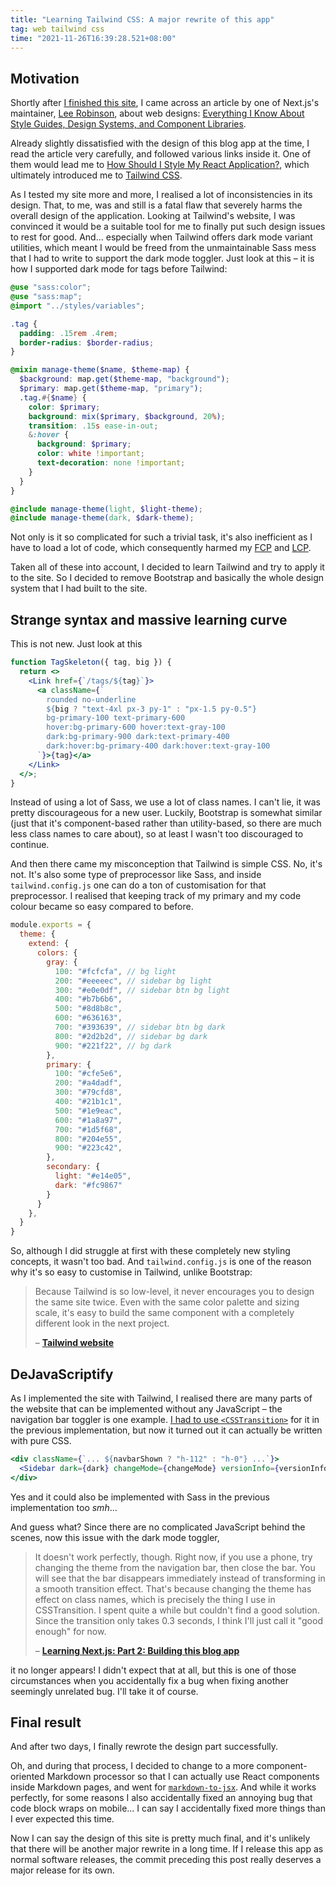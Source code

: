 ```yaml
---
title: "Learning Tailwind CSS: A major rewrite of this app"
tag: web tailwind css
time: "2021-11-26T16:39:28.521+08:00"
---
```


## Motivation

Shortly after [I finished this site](/posts/learning-next-js-part-2-building-this-blog-app),
I came across an article by one of Next.js's maintainer, [Lee Robinson](https://leerob.io),
about web designs:
[Everything I Know About Style Guides, Design Systems, and Component Libraries](https://leerob.io/blog/style-guides-component-libraries-design-systems).

Already slightly dissatisfied with the design of this blog app at the time, I
read the article very carefully, and followed various links inside it. One of
them would lead me to [How Should I Style My React Application?](https://leerob.io/blog/css-with-react),
which ultimately introduced me to [Tailwind CSS](https://tailwindcss.com).

As I tested my site more and more, I realised a lot of inconsistencies in its
design. That, to me, was and still is a fatal flaw that severely harms the
overall design of the application. Looking at Tailwind's website, I was
convinced it would be a suitable tool for me to finally put such design issues
to rest for good. And... especially when Tailwind offers dark mode variant
utilities, which meant I would be freed from the unmaintainable Sass mess that
I had to write to support the dark mode toggler. Just look at this &ndash; it is
how I supported dark mode for tags before Tailwind:

```scss
@use "sass:color";
@use "sass:map";
@import "../styles/variables";

.tag {
  padding: .15rem .4rem;
  border-radius: $border-radius;
}

@mixin manage-theme($name, $theme-map) {
  $background: map.get($theme-map, "background");
  $primary: map.get($theme-map, "primary");
  .tag.#{$name} {
    color: $primary;
    background: mix($primary, $background, 20%);
    transition: .15s ease-in-out;
    &:hover {
      background: $primary;
      color: white !important;
      text-decoration: none !important;
    }
  }
}

@include manage-theme(light, $light-theme);
@include manage-theme(dark, $dark-theme);
```

Not only is it so complicated for such a trivial task, it's also inefficient as
I have to load a lot of code, which consequently harmed my [FCP](https://web.dev/fcp)
and [LCP](https://web.dev/lcp).

Taken all of these into account, I decided to learn Tailwind and try to apply it
to the site. So I decided to remove Bootstrap and basically the whole design
system that I had built to the site.

## Strange syntax and massive learning curve

This is not new. Just look at this

```jsx
function TagSkeleton({ tag, big }) {
  return <>
    <Link href={`/tags/${tag}`}>
      <a className={`
        rounded no-underline
        ${big ? "text-4xl px-3 py-1" : "px-1.5 py-0.5"}
        bg-primary-100 text-primary-600
        hover:bg-primary-600 hover:text-gray-100
        dark:bg-primary-900 dark:text-primary-400
        dark:hover:bg-primary-400 dark:hover:text-gray-100
      `}>{tag}</a>
    </Link>
  </>;
}
```

Instead of using a lot of Sass, we use a lot of class names. I can't lie, it was
pretty discourageous for a new user. Luckily, Bootstrap is somewhat similar
(just that it's component-based rather than utility-based, so there are much
less class names to care about), so at least I wasn't too discouraged to
continue.

And then there came my misconception that Tailwind is simple CSS. No, it's not.
It's also some type of preprocessor like Sass, and inside `tailwind.config.js`
one can do a ton of customisation for that preprocessor. I realised that keeping
track of my primary and my code colour became so easy compared to before.

```js
module.exports = {
  theme: {
    extend: {
      colors: {
        gray: {
          100: "#fcfcfa", // bg light
          200: "#eeeeec", // sidebar bg light
          300: "#e0e0df", // sidebar btn bg light
          400: "#b7b6b6",
          500: "#8d8b8c",
          600: "#636163",
          700: "#393639", // sidebar btn bg dark
          800: "#2d2b2d", // sidebar bg dark
          900: "#221f22", // bg dark
        },
        primary: {
          100: "#cfe5e6",
          200: "#a4dadf",
          300: "#79cfd8",
          400: "#21b1c1",
          500: "#1e9eac",
          600: "#1a8a97",
          700: "#1d5f68",
          800: "#204e55",
          900: "#223c42",
        },
        secondary: {
          light: "#e14e05",
          dark: "#fc9867"
        }
      }
    },
  }
}
```

So, although I did struggle at first with these completely new styling concepts,
it wasn't too bad. And `tailwind.config.js` is one of the reason why it's so
easy to customise in Tailwind, unlike Bootstrap:

> Because Tailwind is so low-level, it never encourages you to design the same
> site twice. Even with the same color palette and sizing scale, it's easy to
> build the same component with a completely different look in the next project.
>
> &ndash; **[Tailwind website](https://tailwindcss.com)**

## DeJavaScriptify

As I implemented the site with Tailwind, I realised there are many parts of the
website that can be implemented without any JavaScript &ndash; the navigation
bar toggler is one example.
[I had to use `<CSSTransition>`](/posts/learning-next-js-part-2-building-this-blog-app#css-transition)
for it in the previous implementation, but now it turned out it can actually be
written with pure CSS.

```jsx
<div className={`... ${navbarShown ? "h-112" : "h-0"} ...`}>
  <Sidebar dark={dark} changeMode={changeMode} versionInfo={versionInfo} sideLink={sideLink} />
</div>
```

Yes and it could also be implemented with Sass in the previous implementation
too *smh*...

And guess what? Since there are no complicated JavaScript behind the scenes, now
this issue with the dark mode toggler,

> It doesn't work perfectly, though. Right now, if you use a phone, try changing
> the theme from the navigation bar, then close the bar. You will see that the
> bar disappears immediately instead of transforming in a smooth transition
> effect. That's because changing the theme has effect on class names, which is
> precisely the thing I use in CSSTransition. I spent quite a while but couldn't
> find a good solution. Since the transition only takes 0.3 seconds, I think
> I'll just call it "good enough" for now.
>
> &ndash; **[Learning Next.js: Part 2: Building this blog app](/posts/learning-next-js-part-2-building-this-blog-app)**

it no longer appears! I didn't expect that at all, but this is one of those
circumstances when you accidentally fix a bug when fixing another seemingly
unrelated bug. I'll take it of course.

## Final result

And after two days, I finally rewrote the design part successfully.

Oh, and during that process, I decided to change to a more component-oriented
Markdown processor so that I can actually use React components inside Markdown
pages, and went for [`markdown-to-jsx`](https://github.com/probablyup/markdown-to-jsx).
And while it works perfectly, for some reasons I also accidentally fixed an
annoying bug that code block wraps on mobile... I can say I accidentally fixed
more things than I ever expected this time.

Now I can say the design of this site is pretty much final, and it's unlikely
that there will be another major rewrite in a long time. If I release this app
as normal software releases, the commit preceding this post really deserves a
major release for its own.
